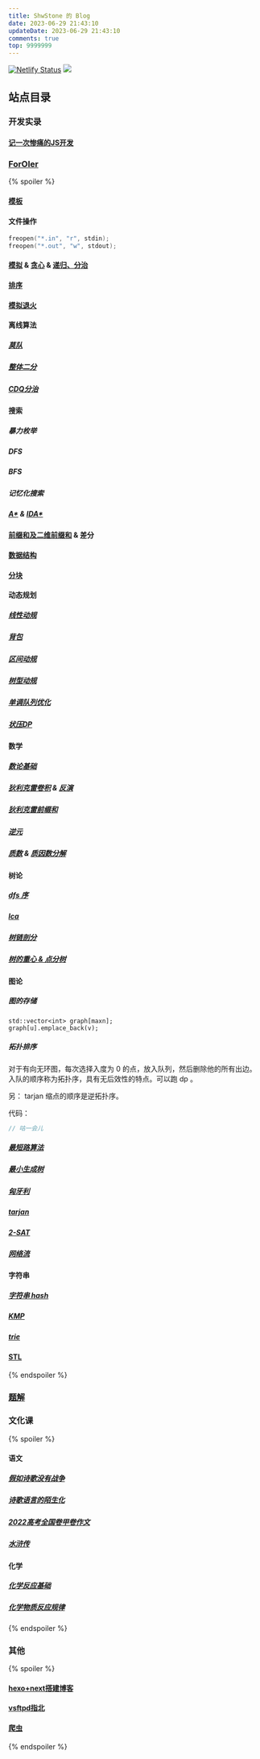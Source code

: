```yaml
---
title: ShwStone 的 Blog
date: 2023-06-29 21:43:10
updateDate: 2023-06-29 21:43:10
comments: true
top: 9999999
---
```

[![Netlify Status](https://api.netlify.com/api/v1/badges/809b23ff-4f84-4ffe-bb96-2e256dd00797/deploy-status)](https://app.netlify.com/sites/shwblog/deploys)
![](https://api.xecades.xyz/api?img=3&date=2024-06-25&str=%E6%88%91%E7%9A%84%E4%B8%8B%E4%B8%80%E4%B8%AA%E7%94%9F%E6%97%A5&quote=%E7%A5%9D%E6%82%A8+AKIOI&site=shwst.one&email=HaowenShi%40outlook.com&qq=2635452040&github=ShwStone&wechat=uhygygyg&luogu=ShwStone&codeforces=ShwStone&bilibili=%E4%B8%80%E9%A2%97%E7%9F%B3%E5%A4%B4%E5%90%96)

## 站点目录

### 开发实录

#### [记一次惨痛的JS开发](/2022/12/29/记一次惨痛的JS开发)

### [ForOIer](/categories/信奥/)

{% spoiler %}

#### [模板](/2022/07/14/模板)

#### 文件操作
```cpp
freopen("*.in", "r", stdin);
freopen("*.out", "w", stdout);
```

#### [模拟](https://oi-wiki.org/basic/simulate/) & [贪心](https://oi-wiki.org/basic/greedy/) & [递归、分治](https://oi-wiki.org/basic/divide-and-conquer/)

#### [排序](/2022/11/04/排序)

#### [模拟退火](https://oi-wiki.org/misc/simulated-annealing/)

#### 离线算法

##### [莫队](https://oi-wiki.org/misc/mo-algo/)

##### [整体二分](/2022/10/26/整体二分)

##### [CDQ分治](/2022/10/26/CDQ分治)

#### 搜索

##### 暴力枚举

##### DFS

##### BFS

##### 记忆化搜索

##### [A*](https://oi-wiki.org//search/astar/) & [IDA*](https://oi-wiki.org//search/idastar/)

#### [前缀和及二维前缀和](/2022/07/13/Prozor-题解) & 差分

#### [数据结构](/2022/07/13/模板)

#### [分块](/2022/07/13/分块——暴力美学)

#### 动态规划

##### [线性动规](/2022/07/13/NOIP2013-提高组-花匠-题解)

##### [背包](/2022/07/13/弹珠-题解)

##### [区间动规](https://oi-wiki.org/dp/interval/)

##### [树型动规](https://oi-wiki.org/dp/tree/)

##### [单调队列优化](/2022/10/27/单调队列优化DP)

##### [状压DP](/2022/10/27/状压DP)

#### 数学

##### [数论基础](/2022/07/13/数论)

##### [狄利克雷卷积](/2022/10/21/杜教筛) & [反演](/2022/10/24/反演)

##### [狄利克雷前缀和](/2022/08/08/Dirichlet-前缀和)

##### [逆元](https://oi-wiki.org/math/number-theory/inverse/)

##### [质数](https://oi-wiki.org/math/number-theory/prime/) & [质因数分解](https://zhuanlan.zhihu.com/p/267884783)

#### 树论

##### [dfs 序](/2022/10/26/dfs序)

##### [lca](https://oi-wiki.org/graph/lca/)

##### [树链剖分](https://oi-wiki.org/graph/hld/)

##### [树的重心 & 点分树](/2022/10/27/点分治)

#### 图论

##### 图的存储

```
std::vector<int> graph[maxn];
graph[u].emplace_back(v);
```

##### 拓扑排序

对于有向无环图，每次选择入度为 0 的点，放入队列，然后删除他的所有出边。入队的顺序称为拓扑序，具有无后效性的特点。可以跑 dp 。

另： tarjan 缩点的顺序是逆拓扑序。

代码：

```cpp
// 咕一会儿
```

##### [最短路算法](https://oi-wiki.org/graph/shortest-path/)

##### [最小生成树](https://oi-wiki.org/graph/mst/)

##### [匈牙利](/2022/10/26/匈牙利算法)

##### [tarjan](/2022/10/27/tarjan)

##### [2-SAT](/2022/10/26/2-SAT)

##### [网络流](https://oi-wiki.org/graph/flow/max-flow/)

#### 字符串

##### [字符串 hash](https://oi-wiki.org/string/hash/)

##### [KMP](/2022/10/27/KMP)

##### [trie](https://oi-wiki.org/string/trie/)

#### [STL](https://oi-wiki.org/lang/csl/)

{% endspoiler %}

### [题解](/categories/信奥/题解)

### 文化课

{% spoiler %}

#### 语文

##### [假如诗歌没有战争](/2022/12/28/如果诗歌没有战争)

##### [诗歌语言的陌生化](/2022/10/30/诗歌语言的陌生化)

##### [2022高考全国卷甲卷作文](/2022/07/24/2022高考全国卷甲卷作文)

##### [水浒传](/2022/07/24/水浒传)

#### 化学

##### [化学反应基础](/2022/07/28/化学反应基础)

##### [化学物质反应规律](/2022/10/16/化学物质反应规律)

{% endspoiler %}

### 其他

{% spoiler %}

#### [hexo+next搭建博客](/2022/07/26/hexo+next搭建博客)

#### [vsftpd指北](/2022/10/04/vsftpd指北)

#### [爬虫](/categories/爬虫)

{% endspoiler %}
